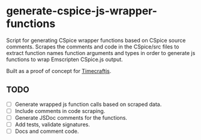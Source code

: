# generate-cspice-js-wrapper-functions
Script for generating CSpice wrapper functions based on CSpice source comments. Scrapes the comments and code in the CSpice/src files to extract function names function arguments and types in order to generate js functions to wrap Emscripten CSpice.js output.

Built as a proof of concept for [Timecraftjs](https://github.com/NASA-AMMOS/timecraftjs).

## TODO

- [ ] Generate wrapped js function calls based on scraped data.
- [ ] Include comments in code scraping.
- [ ] Generate JSDoc comments for the functions.
- [ ] Add tests, validate signatures.
- [ ] Docs and comment code.
